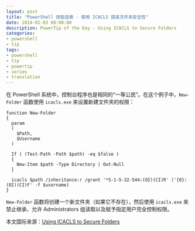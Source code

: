 ```yaml
---
layout: post
title: "PowerShell 技能连载 - 使用 ICACLS 提高文件夹安全性"
date: 2014-01-03 00:00:00
description: PowerTip of the Day - Using ICACLS to Secure Folders
categories:
- powershell
- tip
tags:
- powershell
- tip
- powertip
- series
- translation
---
```

在 PowerShell 系统中，控制台程序也是相同的“一等公民”。在这个例子中，`New-Folder` 函数使用 `icacls.exe` 来设置新建文件夹的权限：

	function New-Folder
	{
	  param
	  (
	    $Path,
	    $Username
	  )
	
	  If ( (Test-Path -Path $path) -eq $false )
	  {
	    New-Item $path -Type Directory | Out-Null
	  }
	
	  icacls $path /inheritance:r /grant '*S-1-5-32-544:(OI)(CI)R' ('{0}:(OI)(CI)F' -f $username)
	}

`New-Folder` 函数将创建一个新文件夹（如果它不存在），然后使用 `icacls.exe` 来禁止继承、允许 Administrators 组读取以及赋予指定用户完全控制权限。

<!--more-->
本文国际来源：[Using ICACLS to Secure Folders](http://community.idera.com/powershell/powertips/b/tips/posts/using-icacls-to-secure-folders)
